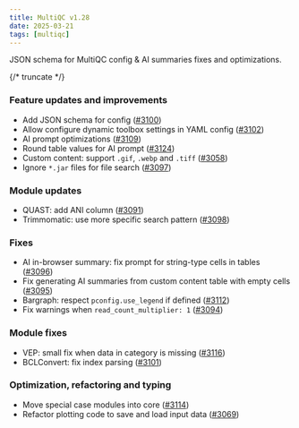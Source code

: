 ```yaml
---
title: MultiQC v1.28
date: 2025-03-21
tags: [multiqc]
---
```


JSON schema for MultiQC config & AI summaries fixes and optimizations.

{/* truncate */}

### Feature updates and improvements

- Add JSON schema for config ([#3100](https://github.com/MultiQC/MultiQC/pull/3100))
- Allow configure dynamic toolbox settings in YAML config ([#3102](https://github.com/MultiQC/MultiQC/pull/3102))
- AI prompt optimizations ([#3109](https://github.com/MultiQC/MultiQC/pull/3109))
- Round table values for AI prompt ([#3124](https://github.com/MultiQC/MultiQC/pull/3124))
- Custom content: support `.gif`, `.webp` and `.tiff` ([#3058](https://github.com/MultiQC/MultiQC/pull/3058))
- Ignore `*.jar` files for file search ([#3097](https://github.com/MultiQC/MultiQC/pull/3097))

### Module updates

- QUAST: add ANI column ([#3091](https://github.com/MultiQC/MultiQC/pull/3091))
- Trimmomatic: use more specific search pattern ([#3098](https://github.com/MultiQC/MultiQC/pull/3098))

### Fixes

- AI in-browser summary: fix prompt for string-type cells in tables ([#3096](https://github.com/MultiQC/MultiQC/pull/3096))
- Fix generating AI summaries from custom content table with empty cells ([#3095](https://github.com/MultiQC/MultiQC/pull/3095))
- Bargraph: respect `pconfig.use_legend` if defined ([#3112](https://github.com/MultiQC/MultiQC/pull/3112))
- Fix warnings when `read_count_multiplier: 1` ([#3094](https://github.com/MultiQC/MultiQC/pull/3094))

### Module fixes

- VEP: small fix when data in category is missing ([#3116](https://github.com/MultiQC/MultiQC/pull/3116))
- BCLConvert: fix index parsing ([#3101](https://github.com/MultiQC/MultiQC/pull/3101))

### Optimization, refactoring and typing

- Move special case modules into core ([#3114](https://github.com/MultiQC/MultiQC/pull/3114))
- Refactor plotting code to save and load input data ([#3069](https://github.com/MultiQC/MultiQC/pull/3069))
